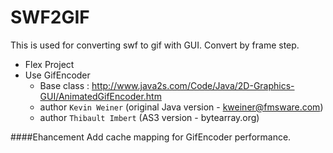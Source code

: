 SWF2GIF
=======
This is used for converting swf to gif with GUI. Convert by frame step.

* Flex Project
* Use GifEncoder
    * Base class :  http://www.java2s.com/Code/Java/2D-Graphics-GUI/AnimatedGifEncoder.htm
    * author `Kevin Weiner` (original Java version - kweiner@fmsware.com)
    * author `Thibault Imbert` (AS3 version - bytearray.org)

####Ehancement
Add cache mapping for GifEncoder performance.
